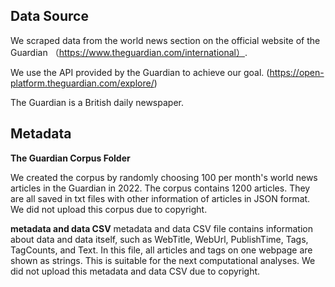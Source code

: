 ## Data Source

We scraped data from the world news section on the official website of the Guardian （https://www.theguardian.com/international）.

We use the API provided by the Guardian to achieve our goal. (https://open-platform.theguardian.com/explore/)

The Guardian is a British daily newspaper. 


## Metadata 

**The Guardian Corpus Folder**

We created the corpus by randomly choosing 100 per month's world news articles in the Guardian in 2022.
The corpus contains 1200 articles.
They are all saved in txt files with other information of articles in JSON format.
We did not upload this corpus due to copyright.


**metadata and data CSV**
metadata and data CSV file contains information about data and data itself, such as WebTitle, WebUrl, PublishTime, Tags, TagCounts, and Text.
In this file, all articles and tags on one webpage are shown as strings. This is suitable for the next computational analyses.
We did not upload this metadata and data CSV due to copyright.




